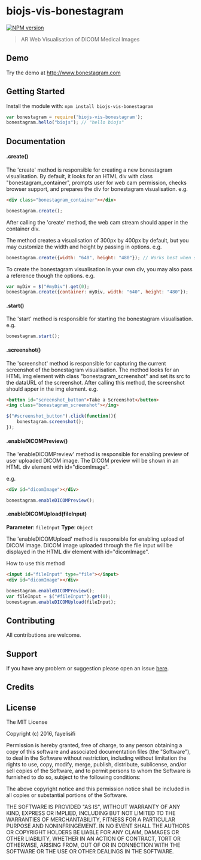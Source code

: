 # biojs-vis-bonestagram

[![NPM version](http://img.shields.io/npm/v/biojs-vis-bonestagram.svg)](https://www.npmjs.org/package/biojs-vis-bonestagram) 

> AR Web Visualisation of DICOM Medical Images

## Demo
Try the demo at <http://www.bonestagram.com>

## Getting Started

Install the module with: `npm install biojs-vis-bonestagram`

```javascript
var bonestagram = require('biojs-vis-bonestagram');
bonestagram.hello("biojs"); // "hello biojs"
```

## Documentation

#### .create()

The 'create' method is responsible for creating a new bonestagram visualisation. By default, it looks for an HTML div with class "bonestagram_container", prompts user for web cam permission, checks browser support, and prepares the div for bonestagram visualisation.
e.g.
```html
<div class="bonestagram_container"></div>
```
```javascript
bonestagram.create();
```
After calling the 'create' method, the web cam stream should apper in the container div.

The method creates a visualisation of 300px by 400px by default, but you may customize the width and height by passing in options. 
e.g.
```javascript
bonestagram.create({width: "640", height: "480"}); // Works best when set to the same ratio as the web cam dimension
```
To create the bonestagram visualisation in your own div, you may also pass a reference though the options.
e.g.
```javascript
var myDiv = $("#myDiv").get(0);
bonestagram.create({container: myDiv, width: "640", height: "480"});
```

#### .start()

The 'start' method is responsible for starting the bonestagram visualisation. 
e.g.

```javascript
bonestagram.start();
```

#### .screenshot()

The 'screenshot' method is responsible for capturing the current screenshot of the bonestagram visualisation. The method looks for an HTML img element with class "bonestagram_screenshot" and set its src to the dataURL of the screenshot. After calling this method, the screenshot should apper in the img element.
e.g.
```html
<button id="screenshot_button">Take a Screenshot</button>
<img class="bonestagram_screenshot"></img>
```
```javascript
$("#screenshot_button").click(function(){
	bonestagram.screenshot();
});	
```

#### .enableDICOMPreview()

The 'enableDICOMPreview' method is responsible for enabling preview of user uploaded DICOM image. The DICOM preview will be shown in an HTML div element with id="dicomImage". 

e.g.
```html
<div id="dicomImage"></div>
```
```javascript
bonestagram.enableDICOMPreview();
```

#### .enableDICOMUpload(fileInput)

**Parameter**: `fileInput`
**Type**: `Object`

The 'enableDICOMUpload' method is responsible for enabling upload of DICOM image. DICOM image uploaded through the file input will be displayed in the HTML div element with id="dicomImage".

How to use this method
```html
<input id="fileInput" type="file"></input>
<div id="dicomImage"></div>
```
```javascript
bonestagram.enableDICOMPreview();
var fileInput = $("#fileInput").get(0);
bonestagram.enableDICOMUpload(fileInput);
```

## Contributing

All contributions are welcome.

## Support

If you have any problem or suggestion please open an issue [here](https://github.com/fayeli/biojs-vis-bonestagram/issues).

## Credits

## License 

The MIT License

Copyright (c) 2016, fayelisifi

Permission is hereby granted, free of charge, to any person
obtaining a copy of this software and associated documentation
files (the "Software"), to deal in the Software without
restriction, including without limitation the rights to use,
copy, modify, merge, publish, distribute, sublicense, and/or sell
copies of the Software, and to permit persons to whom the
Software is furnished to do so, subject to the following
conditions:

The above copyright notice and this permission notice shall be
included in all copies or substantial portions of the Software.

THE SOFTWARE IS PROVIDED "AS IS", WITHOUT WARRANTY OF ANY KIND,
EXPRESS OR IMPLIED, INCLUDING BUT NOT LIMITED TO THE WARRANTIES
OF MERCHANTABILITY, FITNESS FOR A PARTICULAR PURPOSE AND
NONINFRINGEMENT. IN NO EVENT SHALL THE AUTHORS OR COPYRIGHT
HOLDERS BE LIABLE FOR ANY CLAIM, DAMAGES OR OTHER LIABILITY,
WHETHER IN AN ACTION OF CONTRACT, TORT OR OTHERWISE, ARISING
FROM, OUT OF OR IN CONNECTION WITH THE SOFTWARE OR THE USE OR
OTHER DEALINGS IN THE SOFTWARE.
